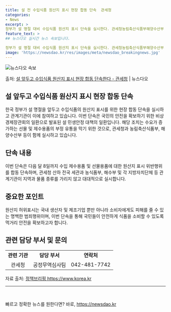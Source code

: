 ```yaml
---
title: 설 전 수입식품 원산지 표시 현장 합동 단속  관세청
categories:
- News
excerpt: >
정부가 설 명절 대비 수입식품 원산지 표시 단속을 실시한다. 관세청농림축산식품부해양수산부 등 관계기관은 22…
feature_text: >
## 뉴스다오 실시간 뉴스 속보입니다.

정부가 설 명절 대비 수입식품 원산지 표시 단속을 실시한다. 관세청농림축산식품부해양수산부 등 관계기관은 22…
image: 'https://newsdao.kr/res/images/meta/newsdao_breakingnews.jpg'
---
```


![뉴스다오 속보](https://newsdao.kr/res/images/meta/newsdao_breakingnews.jpg)

<p>출처: <a href="https://newsdao.kr/3054" rel="dofollow">설 앞두고 수입식품 원산지 표시 현장 합동 단속한다 - 관세청</a> | 뉴스다오</p>

<h2 data-ke-size="size26">설 앞두고 수입식품 원산지 표시 현장 합동 단속</h2>
<p data-ke-size="size16">한국 정부가 설 명절을 앞두고 수입식품의 원산지 표시를 위한 현장 합동 단속을 실시하고 관계기관이 이에 참여하고 있습니다. 이번 단속은 국민의 안전을 확보하기 위한 비상경제장관회의 일환으로 발표된 설 민생안정 대책의 일환입니다. 해당 조치는 수요가 증가하는 선물 및 제수용품의 부정 유통을 막기 위한 것으로, 관세청과 농림축산식품부, 해양수산부 등이 함께 실시하고 있습니다.</p>

<h2 data-ke-size="size26">단속 내용</h2>
<p data-ke-size="size16">이번 단속은 다음 달 8일까지 수입 제수용품 및 선물용품에 대한 원산지 표시 위반행위를 합동 단속하며, 관세청 산하 전국 세관과 농식품부, 해수부 및 각 지방자치단체 등 관계기관이 지역과 물품 종류를 가리지 않고 대대적으로 실시합니다.</p>

<h2 data-ke-size="size26">중요한 포인트</h2>
<p data-ke-size="size16">원산지 허위표시는 국내 생산자 및 제조기업 뿐만 아니라 소비자에게도 피해를 줄 수 있는 명백한 범죄행위이며, 이번 단속을 통해 국민들이 안전하게 식품을 소비할 수 있도록 먹거리 안전을 확보하고자 합니다.</p>

<h2 data-ke-size="size26">관련 담당 부서 및 문의</h2>
<table style="width: 100%;" data-ke-style="text-align: center;"><tbody><tr><td style="text-align: center; height: 17px;"><b>관련 기관</b></td><td style="text-align: center; height: 17px;"><b>담당 부서</b></td><td style="text-align: center; height: 17px;"><b>연락처</b></td></tr><tr><td style="text-align: center; height: 17px;">관세청</td><td style="text-align: center; height: 17px;">공정무역심사팀</td><td style="text-align: center; height: 17px;">042-481-7742</td></tr></tbody></table>
<p data-ke-size="size16">자료 출처: <a href="https://newsdao.kr/3054">정책브리핑 https://www.korea.kr</a></p>
<hr>

<p data-ke-size="size16">&nbsp;</p> 

빠르고 정확한 뉴스를 원한다면? 바로, <a href="https://newsdao.kr" rel="dofollow">https://newsdao.kr</a>


    
